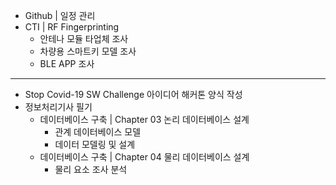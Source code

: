 - Github | 일정 관리
- CTI | RF Fingerprinting
  - 안테나 모듈 타업체 조사
  - 차량용 스마트키 모델 조사
  - BLE APP 조사
---
- Stop Covid-19 SW Challenge 아이디어 해커톤 양식 작성
- 정보처리기사 필기
  - 데이터베이스 구축 | Chapter 03 논리 데이터베이스 설계
    - 관계 데이터베이스 모델
    - 데이터 모델링 및 설계
  - 데이터베이스 구축 | Chapter 04 물리 데이터베이스 설계
    - 물리 요소 조사 분석
